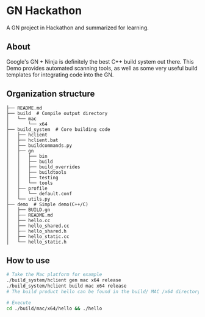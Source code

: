 # GN Hackathon
 A GN project in Hackathon and summarized for learning.


## About
Google's GN + Ninja is definitely the best C++ build system out there. This Demo provides automated scanning tools, as well as some very useful build templates for integrating code into the GN.


## Organization structure
```
├── README.md 
├── build  # Compile output directory
│   └── mac
│       └── x64
├── build_system  # Core building code
│   ├── hclient
│   ├── hclient.bat
│   ├── buildcommands.py
│   ├── gn
│   │   ├── bin
│   │   ├── build
│   │   ├── build_overrides
│   │   ├── buildtools
│   │   ├── testing
│   │   └── tools
│   ├── profile
│   │   └── default.conf
│   └── utils.py
├── demo  # Simple demo(C++/C)
│   ├── BUILD.gn
│   ├── README.md
│   ├── hello.cc
│   ├── hello_shared.cc
│   ├── hello_shared.h
│   ├── hello_static.cc
│   └── hello_static.h
```
## How to use
```bash
# Take the Mac platform for example
./build_system/hclient gen mac x64 release
./build_system/hclient build mac x64 release
# The build product hello can be found in the build/ MAC /x64 directory

# Execute
cd ./build/mac/x64/hello && ./hello
```
